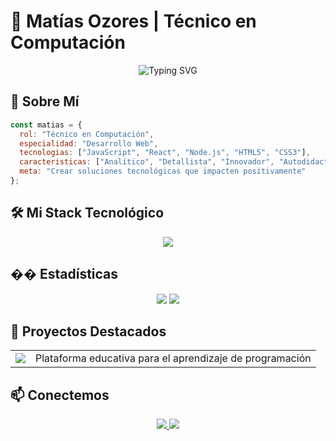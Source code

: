 # 🚀 Matías Ozores | Técnico en Computación

<div align="center">
  <img src="https://readme-typing-svg.herokuapp.com?font=Fira+Code&pause=1000&color=F75C7E&center=true&vCenter=true&width=435&lines=Desarrollador+Web;Técnico+en+Computación;Apasionado+por+la+Tecnología" alt="Typing SVG" />
</div>

## 🌟 Sobre Mí

```javascript
const matias = {
  rol: "Técnico en Computación",
  especialidad: "Desarrollo Web",
  tecnologias: ["JavaScript", "React", "Node.js", "HTML5", "CSS3"],
  caracteristicas: ["Analítico", "Detallista", "Innovador", "Autodidacta"],
  meta: "Crear soluciones tecnológicas que impacten positivamente"
};
```

## 🛠️ Mi Stack Tecnológico

<div align="center">
  <img src="https://skillicons.dev/icons?i=js,react,nodejs,html,css,tailwind,git,github,vscode" />
</div>

## �� Estadísticas

<div align="center">
  <img src="https://github-readme-stats.vercel.app/api?username=MatiasOzores&show_icons=true&theme=radical" />
  <img src="https://github-readme-streak-stats.herokuapp.com/?user=MatiasOzores&theme=radical" />
</div>

## 🎯 Proyectos Destacados

<table>
  <tr>
    <td align="center">
      <a href="https://matiasozores.github.io/campus-virtual-programacion/">
        <img src="https://img.shields.io/badge/Campus_Virtual-Programación-blue?style=for-the-badge" />
      </a>
    </td>
    <td>Plataforma educativa para el aprendizaje de programación</td>
  </tr>
</table>

## 📫 Conectemos

<div align="center">
  <a href="https://www.linkedin.com/in/matiasozores">
    <img src="https://img.shields.io/badge/LinkedIn-0077B5?style=for-the-badge&logo=linkedin&logoColor=white" />
  </a>
  <a href="mailto:tu-email@ejemplo.com">
    <img src="https://img.shields.io/badge/Email-D14836?style=for-the-badge&logo=gmail&logoColor=white" />
  </a>
</div>


